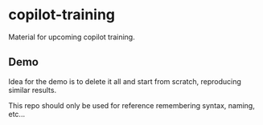 # copilot-training

Material for upcoming copilot training.

## Demo

Idea for the demo is to delete it all and start from scratch, reproducing similar results.

This repo should only be used for reference remembering syntax, naming, etc...
